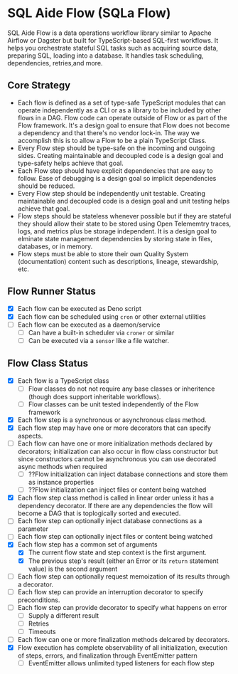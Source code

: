 # SQL Aide Flow (SQLa Flow)

SQL Aide Flow is a data operations workflow library similar to Apache Airflow or
Dagster but built for TypeScript-based SQL-first workflows. It helps you
orchestrate stateful SQL tasks such as acquiring source data, preparing SQL,
loading into a database. It handles task scheduling, dependencies, retries,and
more.

## Core Strategy

- Each flow is defined as a set of type-safe TypeScript modules that can operate
  independently as a CLI or as a library to be included by other flows in a DAG.
  Flow code can operate outside of Flow or as part of the Flow framework. It's a
  design goal to ensure that Flow does not become a dependency and that there's
  no vendor lock-in. The way we accomplish this is to allow a Flow to be a plain
  TypeScript Class.
- Every Flow step should be type-safe on the incoming and outgoing sides.
  Creating maintainable and decoupled code is a design goal and type-safety
  helps achieve that goal.
- Each Flow step should have explicit dependencies that are easy to follow. Ease
  of debugging is a design goal so implicit dependencies should be reduced.
- Every Flow step should be independently unit testable. Creating maintainable
  and decoupled code is a design goal and unit testing helps achieve that goal.
- Flow steps should be stateless whenever possible but if they are stateful they
  should allow their state to be stored using Open Telememtry traces, logs, and
  metrics plus be storage independent. It is a design goal to elminate state
  management dependencies by storing state in files, databases, or in memory.
- Flow steps must be able to store their own Quality System (documentation)
  content such as descriptions, lineage, stewardship, etc.

## Flow Runner Status

- [x] Each flow can be executed as Deno script
- [x] Each flow can be scheduled using `cron` or other external utilities
- [ ] Each flow can be executed as a daemon/service
  - [ ] Can have a built-in scheduler via `croner` or similar
  - [ ] Can be executed via a `sensor` like a file watcher.

## Flow Class Status

- [x] Each flow is a TypeScript class
  - [ ] Flow classes do not not require any base classes or inheritence (though
        does support inheritable workflows).
  - [ ] Flow classes can be unit tested independently of the Flow framework
- [x] Each flow step is a synchronous or asynchronous class method.
- [x] Each flow step may have one or more decorators that can specify aspects.
- [ ] Each flow can have one or more initialization methods declared by
      decorators; initialization can also occur in flow class constructor but
      since constructors cannot be asynchronous you can use decorated async
      methods when required
  - [ ] ??Flow initialization can inject database connections and store them as
        instance properties
  - [ ] ??Flow initialization can inject files or content being watched
- [x] Each flow step class method is called in linear order unless it has a
      dependency decorator. If there are any dependencies the flow will become a
      DAG that is toplogically sorted and executed.
- [ ] Each flow step can optionally inject database connections as a parameter
- [ ] Each flow step can optionally inject files or content being watched
- [x] Each flow step has a common set of arguments
  - [x] The current flow state and step context is the first argument.
  - [x] The previous step's result (either an Error or its `return` statement
        value) is the second argument
- [ ] Each flow step can optionally request memoization of its results through a
      decorator.
- [ ] Each flow step can provide an interruption decorator to specify
      preconditions.
- [ ] Each flow step can provide decorator to specify what happens on error
  - [ ] Supply a different result
  - [ ] Retries
  - [ ] Timeouts
- [ ] Each flow can one or more finalization methods delcared by decorators.
- [x] Flow execution has complete observability of all initialization, execution
      of steps, errors, and finalization through EventEmitter pattern
  - [ ] EventEmitter allows unlimited typed listeners for each flow step
